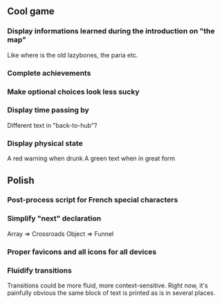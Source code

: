 ## Cool game

### Display informations learned during the introduction on "the map"

Like where is the old lazybones, the paria etc.

### Complete achievements

### Make optional choices look less sucky

### Display time passing by

Different text in "back-to-hub"?

### Display physical state

A red warning when drunk
A green text when in great form

## Polish

### Post-process script for French special characters

###  Simplify "next" declaration

Array => Crossroads
Object => Funnel

### Proper favicons and all icons for all devices

### Fluidify transitions

Transitions could be more fluid, more context-sensitive. Right now, it's painfully obvious the same block of text is printed as is in several places.

